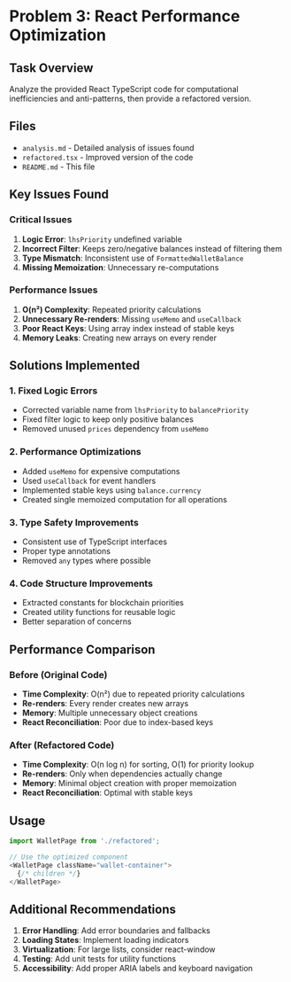 # Problem 3: React Performance Optimization

## Task Overview
Analyze the provided React TypeScript code for computational inefficiencies and anti-patterns, then provide a refactored version.

## Files
- `analysis.md` - Detailed analysis of issues found
- `refactored.tsx` - Improved version of the code
- `README.md` - This file

## Key Issues Found

### Critical Issues
1. **Logic Error**: `lhsPriority` undefined variable
2. **Incorrect Filter**: Keeps zero/negative balances instead of filtering them
3. **Type Mismatch**: Inconsistent use of `FormattedWalletBalance`
4. **Missing Memoization**: Unnecessary re-computations

### Performance Issues
1. **O(n²) Complexity**: Repeated priority calculations
2. **Unnecessary Re-renders**: Missing `useMemo` and `useCallback`
3. **Poor React Keys**: Using array index instead of stable keys
4. **Memory Leaks**: Creating new arrays on every render

## Solutions Implemented

### 1. Fixed Logic Errors
- Corrected variable name from `lhsPriority` to `balancePriority`
- Fixed filter logic to keep only positive balances
- Removed unused `prices` dependency from `useMemo`

### 2. Performance Optimizations
- Added `useMemo` for expensive computations
- Used `useCallback` for event handlers
- Implemented stable keys using `balance.currency`
- Created single memoized computation for all operations

### 3. Type Safety Improvements
- Consistent use of TypeScript interfaces
- Proper type annotations
- Removed `any` types where possible

### 4. Code Structure Improvements
- Extracted constants for blockchain priorities
- Created utility functions for reusable logic
- Better separation of concerns

## Performance Comparison

### Before (Original Code)
- **Time Complexity**: O(n²) due to repeated priority calculations
- **Re-renders**: Every render creates new arrays
- **Memory**: Multiple unnecessary object creations
- **React Reconciliation**: Poor due to index-based keys

### After (Refactored Code)
- **Time Complexity**: O(n log n) for sorting, O(1) for priority lookup
- **Re-renders**: Only when dependencies actually change
- **Memory**: Minimal object creation with proper memoization
- **React Reconciliation**: Optimal with stable keys

## Usage

```typescript
import WalletPage from './refactored';

// Use the optimized component
<WalletPage className="wallet-container">
  {/* children */}
</WalletPage>
```

## Additional Recommendations

1. **Error Handling**: Add error boundaries and fallbacks
2. **Loading States**: Implement loading indicators
3. **Virtualization**: For large lists, consider react-window
4. **Testing**: Add unit tests for utility functions
5. **Accessibility**: Add proper ARIA labels and keyboard navigation
